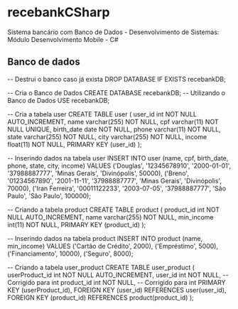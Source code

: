 # recebankCSharp
Sistema bancário com Banco de Dados - Desenvolvimento de Sistemas: Módulo Desenvolvimento Mobile - C#

## Banco de dados

-- Destrui o banco caso já exista
DROP DATABASE IF EXISTS recebankDB;

-- Cria o Banco de Dados
CREATE DATABASE recebankDB;
-- Utilizando o Banco de Dados
USE recebankDB;

-- Cria a tabela user
CREATE TABLE user (
  user_id int NOT NULL AUTO_INCREMENT,
  name varchar(255) NOT NULL,
  cpf varchar(11) NOT NULL UNIQUE,
  birth_date date NOT NULL,
  phone varchar(11) NOT NULL,
  state varchar(255) NOT NULL,
  city varchar(255) NOT NULL,
  income float(11) NOT NULL,
  PRIMARY KEY (user_id)
);

-- Inserindo dados na tabela user
INSERT INTO user (name, cpf, birth_date, phone, state, city, income) VALUES
('Douglas', '12345678910', '2000-01-01', '37988887777', 'Minas Gerais', 'Divinópolis', 50000),
('Breno', '01234567890', '2001-11-11', '37988887777', 'Minas Gerais', 'Divinópolis', 70000),
('Iran Ferreira', '00011122233', '2003-07-05', '37988887777', 'São Paulo', 'São Paulo', 100000);

-- Criando a tabela product
CREATE TABLE product (
  product_id int NOT NULL AUTO_INCREMENT,
  name varchar(255) NOT NULL,
  min_income int(11) NOT NULL,
  PRIMARY KEY (product_id)
);

-- Inserindo dados na tabela product
INSERT INTO product (name, min_income) VALUES
('Cartão de Crédito', 2000),
('Empréstimo', 5000),
('Financiamento', 10000),
('Seguro', 8000);

-- Criando a tabela user_product
CREATE TABLE user_product (
  userProduct_id int NOT NULL AUTO_INCREMENT,
  user_id int NOT NULL,  -- Corrigido para int
  product_id int NOT NULL,  -- Corrigido para int
  PRIMARY KEY (userProduct_id),
  FOREIGN KEY (user_id) REFERENCES user(user_id),
  FOREIGN KEY (product_id) REFERENCES product(product_id)
);
